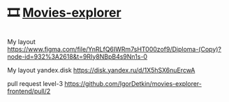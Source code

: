# 🎞️ [Movies-explorer](https://beatfilm.learnproject.nomoredomains.icu/)

## 




My layout https://www.figma.com/file/YnRLfQ6IWRm7sHT000zof9/Diploma-(Copy)?node-id=932%3A2618&t=9RIy8NBpB4s9Nn1s-0

My layout yandex.disk https://disk.yandex.ru/d/1X5hSX6nuErcwA

pull request level-3 https://github.com/IgorDetkin/movies-explorer-frontend/pull/2